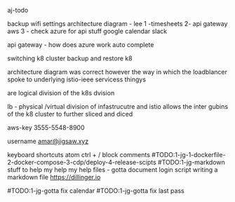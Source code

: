 aj-todo

backup wifi settings
architecture diagram - lee
1 -timesheets
2- api gateway aws
3 - check azure for api stuff
google calendar
slack

api gateway - how does azure work
auto complete

switching k8 cluster
backup and restore k8

architecture diagram was correct
however the way in which the loadblancer spoke to underlying istio-ieee servicess thingys

are logical division of the k8s dvision

lb - physical /virtual division of infastrucutre and istio allows the inter gubins of the k8 cluster to further sliced and diced

aws-key
3555-5548-8900

username
amar@jigsaw.xyz

keyboard shortcuts
  atom
    ctrl + / block comments
#TODO:1-jg-1-dockerfile-2-docker-compose-3-cdp/deploy-4-release-scipts
#TODO:1-jg-markdown stuff to help my help my help files - gotta document login script
writing a markdown file
https://dillinger.io

#TODO:1-jg-gotta fix calendar
#TODO:1-jg-gotta fix last pass
